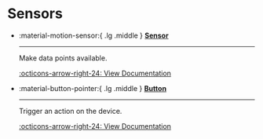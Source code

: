 # Sensors

<div class="grid cards" markdown>

-   :material-motion-sensor:{ .lg .middle } [__Sensor__](./sensor.md)

    ---

    Make data points available.

    [:octicons-arrow-right-24: View Documentation](./sensor.md)

-   :material-button-pointer:{ .lg .middle } [__Button__](./button.md)

    ---

    Trigger an action on the device.

    

    [:octicons-arrow-right-24: View Documentation](./button.md)

<!--
-   :material-scale-balance:{ .lg .middle } __More?__

    ---

    More is coming soon.

    [:octicons-arrow-right-24: License](#) -->

</div>